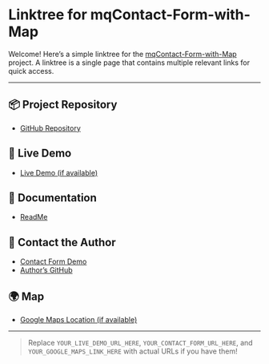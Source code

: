 # Linktree for mqContact-Form-with-Map

Welcome! Here’s a simple linktree for the [mqContact-Form-with-Map]( https://mqanass.github.io/mqContact-Form-with-Map/) project.
A linktree is a single page that contains multiple relevant links for quick access.

---

## 📦 Project Repository

- [GitHub Repository](https://github.com/mqanass/mqContact-Form-with-Map)

## 🚀 Live Demo

- [Live Demo (if available)](YOUR_LIVE_DEMO_URL_HERE)

## 📄 Documentation

- [ReadMe](https://github.com/mqanass/mqContact-Form-with-Map#readme)

## 📝 Contact the Author

- [Contact Form Demo](YOUR_CONTACT_FORM_URL_HERE)
- [Author’s GitHub](https://github.com/mqanass)

## 🌍 Map

- [Google Maps Location (if available)](YOUR_GOOGLE_MAPS_LINK_HERE)

---

> Replace `YOUR_LIVE_DEMO_URL_HERE`, `YOUR_CONTACT_FORM_URL_HERE`, and `YOUR_GOOGLE_MAPS_LINK_HERE` with actual URLs if you have them!
